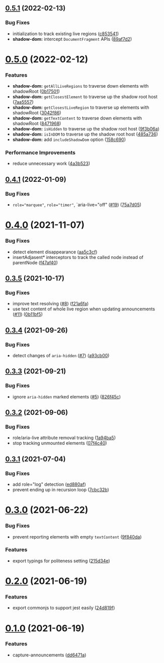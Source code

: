 ## [0.5.1](https://github.com/AriPerkkio/aria-live-capture/compare/v0.5.0...v0.5.1) (2022-02-13)


### Bug Fixes

* initialization to track existing live regions ([c853541](https://github.com/AriPerkkio/aria-live-capture/commit/c853541c200feff5e2fd815fbf4af6f5c8d6dc59))
* **shadow-dom:** intercept `DocumentFragment` APIs ([89af7d2](https://github.com/AriPerkkio/aria-live-capture/commit/89af7d2443f22c066349d90650f18cd262761dcb))



# [0.5.0](https://github.com/AriPerkkio/aria-live-capture/compare/v0.4.1...v0.5.0) (2022-02-12)


### Features

* **shadow-dom:** `getAllLiveRegions` to traverse down elements with shadowRoot ([0b17501](https://github.com/AriPerkkio/aria-live-capture/commit/0b175016aaa49c9e9471bbd12ff00dac648febdb))
* **shadow-dom:** `getClosestElement` to traverse up the shadow root host ([7aa5557](https://github.com/AriPerkkio/aria-live-capture/commit/7aa5557a166a8b1f7d78b0cfda78e6574232f72e))
* **shadow-dom:** `getClosestLiveRegion` to traverse up elements with shadowRoot ([3042f86](https://github.com/AriPerkkio/aria-live-capture/commit/3042f86a11294692a65f179325631311f8ba53a0))
* **shadow-dom:** `getTextContent` to traverse down elements with shadowRoot ([8471968](https://github.com/AriPerkkio/aria-live-capture/commit/8471968447a89d6ef59eae4f5962467e453f729f))
* **shadow-dom:** `isHidden` to traverse up the shadow root host ([9f3b06a](https://github.com/AriPerkkio/aria-live-capture/commit/9f3b06a6da009b41c9a03c68023889f8fd255eb6))
* **shadow-dom:** `isInDOM` to traverse up the shadow root host ([485a736](https://github.com/AriPerkkio/aria-live-capture/commit/485a73654a5e31629f30fceb58624c7a7917a9e0))
* **shadow-dom:** add `includeShadowDom` option ([158c690](https://github.com/AriPerkkio/aria-live-capture/commit/158c690e9337ec99e043ef3bf525d99fa1e2dbf0))


### Performance Improvements

* reduce unnecessary work ([4a3b523](https://github.com/AriPerkkio/aria-live-capture/commit/4a3b5237612433264cb97de4852341e4024c36f5))



## [0.4.1](https://github.com/AriPerkkio/aria-live-capture/compare/v0.4.0...v0.4.1) (2022-01-09)


### Bug Fixes

* `role="marquee"`, `role="timer"`, `aria-live="off" ([#19](https://github.com/AriPerkkio/aria-live-capture/issues/19)) ([75a7d05](https://github.com/AriPerkkio/aria-live-capture/commit/75a7d05938acaa83f324667960b286f9c181c0ec))



# [0.4.0](https://github.com/AriPerkkio/aria-live-capture/compare/v0.3.5...v0.4.0) (2021-11-07)


### Bug Fixes

* detect element disappearance ([aa5c3cf](https://github.com/AriPerkkio/aria-live-capture/commit/aa5c3cf84aba6d31f17b551b0ceecdc9fefa1a64))
* insertAdjasent* interceptors to track the called node instead of parentNode ([f47af40](https://github.com/AriPerkkio/aria-live-capture/commit/f47af404711cb6d7ed6b522cd8dfe68ee9f02bf5))



## [0.3.5](https://github.com/AriPerkkio/aria-live-capture/compare/v0.3.4...v0.3.5) (2021-10-17)


### Bug Fixes

* improve text resolving ([#8](https://github.com/AriPerkkio/aria-live-capture/issues/8)) ([f21a6fa](https://github.com/AriPerkkio/aria-live-capture/commit/f21a6fa386f1ac0e067f82188ec00f72763b903c))
* use text content of whole live region when updating announcements ([#11](https://github.com/AriPerkkio/aria-live-capture/issues/11)) ([0b11bf5](https://github.com/AriPerkkio/aria-live-capture/commit/0b11bf55df7318df01b24d993901fe3de21b2c23))



## [0.3.4](https://github.com/AriPerkkio/aria-live-capture/compare/v0.3.3...v0.3.4) (2021-09-26)


### Bug Fixes

* detect changes of `aria-hidden` ([#7](https://github.com/AriPerkkio/aria-live-capture/issues/7)) ([a93cb00](https://github.com/AriPerkkio/aria-live-capture/commit/a93cb0063150968281e67be1ca7ab945703ec503))



## [0.3.3](https://github.com/AriPerkkio/aria-live-capture/compare/v0.3.2...v0.3.3) (2021-09-21)


### Bug Fixes

* ignore `aria-hidden` marked elements ([#5](https://github.com/AriPerkkio/aria-live-capture/issues/5)) ([826f45c](https://github.com/AriPerkkio/aria-live-capture/commit/826f45cd81b3dc58619f166fbb5d3eb1c905afa9))



## [0.3.2](https://github.com/AriPerkkio/aria-live-capture/compare/v0.3.1...v0.3.2) (2021-09-06)


### Bug Fixes

* role/aria-live attribute removal tracking ([1a94ba5](https://github.com/AriPerkkio/aria-live-capture/commit/1a94ba5ff8a60ba0afbfdb71a0ef78ee9dde6ca2))
* stop tracking unmounted elements ([07f4c40](https://github.com/AriPerkkio/aria-live-capture/commit/07f4c40bb60bed96254834b1d902522822552ec2))



## [0.3.1](https://github.com/AriPerkkio/aria-live-capture/compare/v0.3.0...v0.3.1) (2021-07-04)


### Bug Fixes

* add role="log" detection ([ed880af](https://github.com/AriPerkkio/aria-live-capture/commit/ed880afc99653a2656c58460334ed043095793a4))
* prevent ending up in recursion loop ([7cbc32b](https://github.com/AriPerkkio/aria-live-capture/commit/7cbc32b50dace7db302de39f85b623b4266af482))



# [0.3.0](https://github.com/AriPerkkio/aria-live-capture/compare/v0.2.0...v0.3.0) (2021-06-22)


### Bug Fixes

* prevent reporting elements with empty `textContent` ([9f840da](https://github.com/AriPerkkio/aria-live-capture/commit/9f840da04335b27714e09a08d5dd2d8017ddffed))


### Features

* export typings for politeness setting ([215d34e](https://github.com/AriPerkkio/aria-live-capture/commit/215d34e051aac2a0ff73b516480b4c254351d037))



# [0.2.0](https://github.com/AriPerkkio/aria-live-capture/compare/v0.1.0...v0.2.0) (2021-06-19)


### Features

* export commonjs to support jest easily ([24d819f](https://github.com/AriPerkkio/aria-live-capture/commit/24d819f14b535584262b234ca7fb42063360e9ae))



# [0.1.0](https://github.com/AriPerkkio/aria-live-capture/compare/dd6471a47a4c098b8a4025ce028cd5c6407723cd...v0.1.0) (2021-06-19)


### Features

* capture-announcements ([dd6471a](https://github.com/AriPerkkio/aria-live-capture/commit/dd6471a47a4c098b8a4025ce028cd5c6407723cd))



